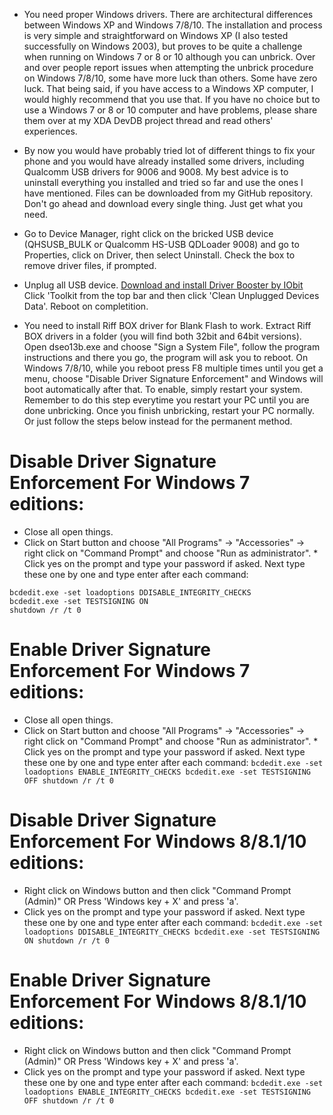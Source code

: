 * You need proper Windows drivers. There are architectural differences between Windows XP and Windows 7/8/10. The installation and process is very simple and straightforward on Windows XP (I also tested successfully on Windows 2003), but proves to be quite a challenge when running on Windows 7 or 8 or 10 although you can unbrick. Over and over people report issues when attempting the unbrick procedure on Windows 7/8/10, some have more luck than others. Some have zero luck. That being said, if you have access to a Windows XP computer, I would highly recommend that you use that. If you have no choice but to use a Windows 7 or 8 or 10 computer and have problems, please share them over at my XDA DevDB project thread and read others' experiences.

* By now you would have probably tried lot of different things to fix your phone and you would have already installed some drivers, including Qualcomm USB drivers for 9006 and 9008. My best advice is to uninstall everything you installed and tried so far and use the ones I have mentioned. Files can be downloaded from my GitHub repository. Don't go ahead and download every single thing. Just get what you need.

* Go to Device Manager, right click on the bricked USB device (QHSUSB_BULK or Qualcomm HS-USB QDLoader 9008) and go to Properties, click on Driver, then select Uninstall. Check the box to remove driver files, if prompted.

* Unplug all USB device. [Download and install Driver Booster by IObit](http://www.iobit.com/en/driver-booster.php) Click 'Toolkit from the top bar and then click 'Clean Unplugged Devices Data'. Reboot on completition.

* You need to install Riff BOX driver for Blank Flash to work. Extract Riff BOX drivers in a folder (you will find both 32bit and 64bit versions). Open dseo13b.exe and choose "Sign a System File", follow the program instructions and there you go, the program will ask you to reboot. On Windows 7/8/10, while you reboot press F8 multiple times until you get a menu, choose "Disable Driver Signature Enforcement" and Windows will boot automatically after that. To enable, simply restart your system. Remember to do this step everytime you restart your PC until you are done unbricking. Once you finish unbricking, restart your PC normally. Or just follow the steps below instead for the permanent method.

# Disable Driver Signature Enforcement For Windows 7 editions:

* Close all open things.
* Click on Start button and choose "All Programs" -> "Accessories" -> right click on "Command Prompt" and choose "Run as administrator". * Click yes on the prompt and type your password if asked. Next type these one by one and type enter after each command:

```
bcdedit.exe -set loadoptions DDISABLE_INTEGRITY_CHECKS
bcdedit.exe -set TESTSIGNING ON
shutdown /r /t 0
```

# Enable Driver Signature Enforcement For Windows 7 editions:

* Close all open things.
* Click on Start button and choose "All Programs" -> "Accessories" -> right click on "Command Prompt" and choose "Run as administrator". * Click yes on the prompt and type your password if asked. Next type these one by one and type enter after each command:
`
bcdedit.exe -set loadoptions ENABLE_INTEGRITY_CHECKS
bcdedit.exe -set TESTSIGNING OFF
shutdown /r /t 0
`

# Disable Driver Signature Enforcement For Windows 8/8.1/10 editions:

* Right click on Windows button and then click "Command Prompt (Admin)" OR Press 'Windows key + X' and press 'a'.
* Click yes on the prompt and type your password if asked. Next type these one by one and type enter after each command:
`
bcdedit.exe -set loadoptions DDISABLE_INTEGRITY_CHECKS
bcdedit.exe -set TESTSIGNING ON
shutdown /r /t 0
`

# Enable Driver Signature Enforcement For Windows 8/8.1/10 editions:

* Right click on Windows button and then click "Command Prompt (Admin)" OR Press 'Windows key + X' and press 'a'.
* Click yes on the prompt and type your password if asked. Next type these one by one and type enter after each command:
`
bcdedit.exe -set loadoptions ENABLE_INTEGRITY_CHECKS
bcdedit.exe -set TESTSIGNING OFF
shutdown /r /t 0
`
